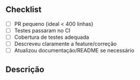 ## Checklist

- [ ] PR pequeno (ideal < 400 linhas)
- [ ] Testes passaram no CI
- [ ] Cobertura de testes adequada
- [ ] Descreveu claramente a feature/correção
- [ ] Atualizou documentação/README se necessário

## Descrição

<!-- Explique o que foi feito e por quê -->
